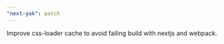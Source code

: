 ```yaml
---
"next-yak": patch
---
```


Improve css-loader cache to avoid failing build with nextjs and webpack.
